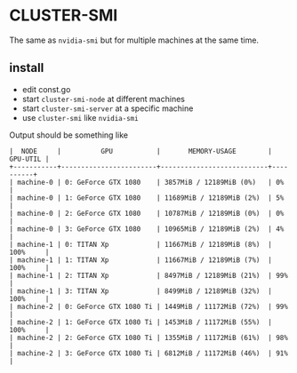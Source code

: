# CLUSTER-SMI

The same as `nvidia-smi` but for multiple machines at the same time.

## install
- edit const.go
- start `cluster-smi-node` at different machines
- start `cluster-smi-server` at a specific machine
- use `cluster-smi` like `nvidia-smi`

Output should be something like

```
|  NODE     |          GPU           |       MEMORY-USAGE        | GPU-UTIL |
+-----------+------------------------+---------------------------+----------+
| machine-0 | 0: GeForce GTX 1080    | 3857MiB / 12189MiB (0%)   | 0%       |
| machine-0 | 1: GeForce GTX 1080    | 11689MiB / 12189MiB (2%)  | 5%       |
| machine-0 | 2: GeForce GTX 1080    | 10787MiB / 12189MiB (0%)  | 0%       |
| machine-0 | 3: GeForce GTX 1080    | 10965MiB / 12189MiB (2%)  | 4%       |
| machine-1 | 0: TITAN Xp            | 11667MiB / 12189MiB (8%)  | 100%     |
| machine-1 | 1: TITAN Xp            | 11667MiB / 12189MiB (7%)  | 100%     |
| machine-1 | 2: TITAN Xp            | 8497MiB / 12189MiB (21%)  | 99%      |
| machine-1 | 3: TITAN Xp            | 8499MiB / 12189MiB (32%)  | 100%     |
| machine-2 | 0: GeForce GTX 1080 Ti | 1449MiB / 11172MiB (72%)  | 99%      |
| machine-2 | 1: GeForce GTX 1080 Ti | 1453MiB / 11172MiB (55%)  | 100%     |
| machine-2 | 2: GeForce GTX 1080 Ti | 1355MiB / 11172MiB (61%)  | 98%      |
| machine-2 | 3: GeForce GTX 1080 Ti | 6812MiB / 11172MiB (46%)  | 91%      |

```